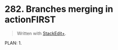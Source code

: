 
# 282. Branches merging in actionFIRST

> Written with [StackEdit+](https://stackedit.net/).


PLAN:
1. 
<!--stackedit_data:
eyJoaXN0b3J5IjpbMjA5OTI5NDY0NV19
-->